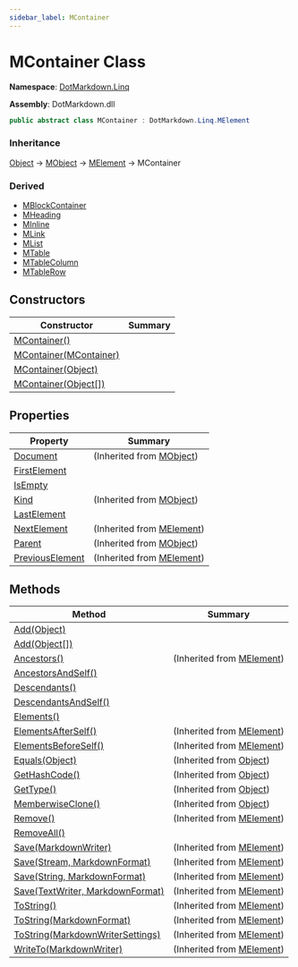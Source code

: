```yaml
---
sidebar_label: MContainer
---
```


# MContainer Class

**Namespace**: [DotMarkdown.Linq](../index.md)

**Assembly**: DotMarkdown\.dll

```csharp
public abstract class MContainer : DotMarkdown.Linq.MElement
```

### Inheritance

[Object](https://docs.microsoft.com/en-us/dotnet/api/system.object) &#x2192; [MObject](../MObject/index.md) &#x2192; [MElement](../MElement/index.md) &#x2192; MContainer

### Derived

* [MBlockContainer](../MBlockContainer/index.md)
* [MHeading](../MHeading/index.md)
* [MInline](../MInline/index.md)
* [MLink](../MLink/index.md)
* [MList](../MList/index.md)
* [MTable](../MTable/index.md)
* [MTableColumn](../MTableColumn/index.md)
* [MTableRow](../MTableRow/index.md)

## Constructors

| Constructor | Summary |
| ----------- | ------- |
| [MContainer()](-ctor/index.md#DotMarkdown_Linq_MContainer__ctor) | |
| [MContainer(MContainer)](-ctor/index.md#DotMarkdown_Linq_MContainer__ctor_DotMarkdown_Linq_MContainer_) | |
| [MContainer(Object)](-ctor/index.md#DotMarkdown_Linq_MContainer__ctor_System_Object_) | |
| [MContainer(Object\[\])](-ctor/index.md#DotMarkdown_Linq_MContainer__ctor_System_Object___) | |

## Properties

| Property | Summary |
| -------- | ------- |
| [Document](../MObject/Document/index.md) |  \(Inherited from [MObject](../MObject/index.md)\) |
| [FirstElement](FirstElement/index.md) | |
| [IsEmpty](IsEmpty/index.md) | |
| [Kind](../MObject/Kind/index.md) |  \(Inherited from [MObject](../MObject/index.md)\) |
| [LastElement](LastElement/index.md) | |
| [NextElement](../MElement/NextElement/index.md) |  \(Inherited from [MElement](../MElement/index.md)\) |
| [Parent](../MObject/Parent/index.md) |  \(Inherited from [MObject](../MObject/index.md)\) |
| [PreviousElement](../MElement/PreviousElement/index.md) |  \(Inherited from [MElement](../MElement/index.md)\) |

## Methods

| Method | Summary |
| ------ | ------- |
| [Add(Object)](Add/index.md#DotMarkdown_Linq_MContainer_Add_System_Object_) | |
| [Add(Object\[\])](Add/index.md#DotMarkdown_Linq_MContainer_Add_System_Object___) | |
| [Ancestors()](../MElement/Ancestors/index.md) |  \(Inherited from [MElement](../MElement/index.md)\) |
| [AncestorsAndSelf()](AncestorsAndSelf/index.md) | |
| [Descendants()](Descendants/index.md) | |
| [DescendantsAndSelf()](DescendantsAndSelf/index.md) | |
| [Elements()](Elements/index.md) | |
| [ElementsAfterSelf()](../MElement/ElementsAfterSelf/index.md) |  \(Inherited from [MElement](../MElement/index.md)\) |
| [ElementsBeforeSelf()](../MElement/ElementsBeforeSelf/index.md) |  \(Inherited from [MElement](../MElement/index.md)\) |
| [Equals(Object)](https://docs.microsoft.com/en-us/dotnet/api/system.object.equals) |  \(Inherited from [Object](https://docs.microsoft.com/en-us/dotnet/api/system.object)\) |
| [GetHashCode()](https://docs.microsoft.com/en-us/dotnet/api/system.object.gethashcode) |  \(Inherited from [Object](https://docs.microsoft.com/en-us/dotnet/api/system.object)\) |
| [GetType()](https://docs.microsoft.com/en-us/dotnet/api/system.object.gettype) |  \(Inherited from [Object](https://docs.microsoft.com/en-us/dotnet/api/system.object)\) |
| [MemberwiseClone()](https://docs.microsoft.com/en-us/dotnet/api/system.object.memberwiseclone) |  \(Inherited from [Object](https://docs.microsoft.com/en-us/dotnet/api/system.object)\) |
| [Remove()](../MElement/Remove/index.md) |  \(Inherited from [MElement](../MElement/index.md)\) |
| [RemoveAll()](RemoveAll/index.md) | |
| [Save(MarkdownWriter)](../MElement/Save/index.md#DotMarkdown_Linq_MElement_Save_DotMarkdown_MarkdownWriter_) |  \(Inherited from [MElement](../MElement/index.md)\) |
| [Save(Stream, MarkdownFormat)](../MElement/Save/index.md#DotMarkdown_Linq_MElement_Save_System_IO_Stream_DotMarkdown_MarkdownFormat_) |  \(Inherited from [MElement](../MElement/index.md)\) |
| [Save(String, MarkdownFormat)](../MElement/Save/index.md#DotMarkdown_Linq_MElement_Save_System_String_DotMarkdown_MarkdownFormat_) |  \(Inherited from [MElement](../MElement/index.md)\) |
| [Save(TextWriter, MarkdownFormat)](../MElement/Save/index.md#DotMarkdown_Linq_MElement_Save_System_IO_TextWriter_DotMarkdown_MarkdownFormat_) |  \(Inherited from [MElement](../MElement/index.md)\) |
| [ToString()](../MElement/ToString/index.md#DotMarkdown_Linq_MElement_ToString) |  \(Inherited from [MElement](../MElement/index.md)\) |
| [ToString(MarkdownFormat)](../MElement/ToString/index.md#DotMarkdown_Linq_MElement_ToString_DotMarkdown_MarkdownFormat_) |  \(Inherited from [MElement](../MElement/index.md)\) |
| [ToString(MarkdownWriterSettings)](../MElement/ToString/index.md#DotMarkdown_Linq_MElement_ToString_DotMarkdown_MarkdownWriterSettings_) |  \(Inherited from [MElement](../MElement/index.md)\) |
| [WriteTo(MarkdownWriter)](../MElement/WriteTo/index.md) |  \(Inherited from [MElement](../MElement/index.md)\) |

